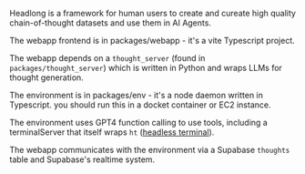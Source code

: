 Headlong is a framework for human users to create and cureate high quality chain-of-thought datasets and use them in AI Agents.

The webapp frontend is in packages/webapp - it's a vite Typescript project.

The webapp depends on a `thought_server` (found in `packages/thought_server`) which is written in Python and wraps LLMs for thought generation.

The environment is in packages/env - it's a node daemon written in Typescript. you should run this in a docket container or EC2 instance.

The environment uses GPT4 function calling to use tools, including a terminalServer that itself wraps `ht` ([headless terminal](github.com/andyk/ht`)).

The webapp communicates with the environment via a Supabase `thoughts` table and Supabase's realtime system.
